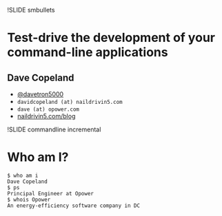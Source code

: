 !SLIDE smbullets
# Test-drive the development of your command-line applications
## Dave Copeland
* [@davetron5000](http://www.twitter.com/davetron5000) 
* `davidcopeland (at) naildrivin5.com`
* `dave (at) opower.com`
* [naildrivin5.com/blog](http://www.naildrivin5.com/blog)

!SLIDE commandline incremental
# Who am I? #

    $ who am i
    Dave Copeland
    $ ps
    Principal Engineer at Opower
    $ whois Opower
    An energy-efficiency software company in DC


